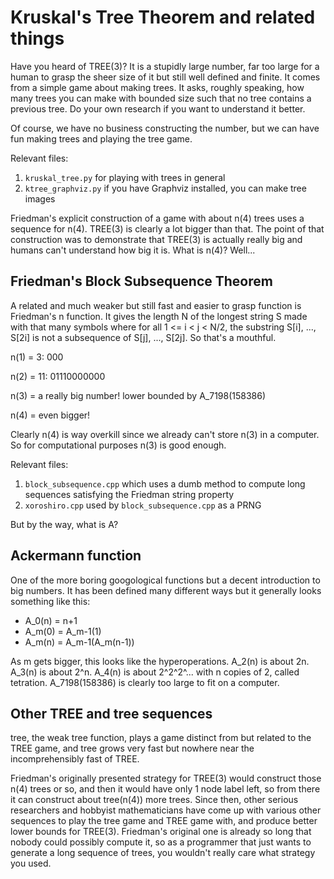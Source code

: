#  Kruskal's Tree Theorem and related things

Have you heard of TREE(3)? It is a stupidly large number, far too large for a human to grasp the sheer size of it but still well defined and finite. It comes from a simple game about making trees. It asks, roughly speaking, how many trees you can make with bounded size such that no tree contains a previous tree. Do your own research if you want to understand it better.

Of course, we have no business constructing the number, but we can have fun making trees and playing the tree game.

Relevant files:

1. `kruskal_tree.py` for playing with trees in general
2. `ktree_graphviz.py` if you have Graphviz installed, you can make tree images

Friedman's explicit construction of a game with about n(4) trees uses a sequence for n(4). TREE(3) is clearly a lot bigger than that. The point of that construction was to demonstrate that TREE(3) is actually really big and humans can't understand how big it is. What is n(4)? Well...

Friedman's Block Subsequence Theorem
---

A related and much weaker but still fast and easier to grasp function is Friedman's n function. It gives the length N of the longest string S made with that many symbols where for all 1 <= i < j < N/2, the substring S[i], ..., S[2i] is not a subsequence of S[j], ..., S[2j]. So that's a mouthful.

n(1) = 3: 000

n(2) = 11: 01110000000

n(3) = a really big number! lower bounded by A_7198(158386)

n(4) = even bigger!

Clearly n(4) is way overkill since we already can't store n(3) in a computer. So for computational purposes n(3) is good enough.

Relevant files:

1. `block_subsequence.cpp` which uses a dumb method to compute long sequences satisfying the Friedman string property
2. `xoroshiro.cpp` used by `block_subsequence.cpp` as a PRNG

But by the way, what is A?

Ackermann function
---

One of the more boring googological functions but a decent introduction to big numbers. It has been defined many different ways but it generally looks something like this:

- A_0(n) = n+1
- A_m(0) = A_m-1(1)
- A_m(n) = A_m-1(A_m(n-1))

As m gets bigger, this looks like the hyperoperations. A_2(n) is about 2n. A_3(n) is about 2^n. A_4(n) is about 2^2^2^... with n copies of 2, called tetration. A_7198(158386) is clearly too large to fit on a computer.

Other TREE and tree sequences
---

tree, the weak tree function, plays a game distinct from but related to the TREE game, and tree grows very fast but nowhere near the incomprehensibly fast of TREE.

Friedman's originally presented strategy for TREE(3) would construct those n(4) trees or so, and then it would have only 1 node label left, so from there it can construct about tree(n(4)) more trees. Since then, other serious researchers and hobbyist mathematicians have come up with various other sequences to play the tree game and TREE game with, and produce better lower bounds for TREE(3). Friedman's original one is already so long that nobody could possibly compute it, so as a programmer that just wants to generate a long sequence of trees, you wouldn't really care what strategy you used.

